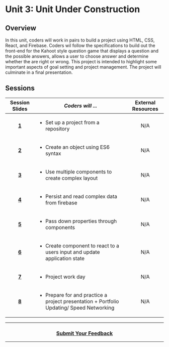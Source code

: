 # Unit 3: Unit Under Construction

## Overview
In this unit, coders will work in pairs to build a project using HTML, CSS, React, and Firebase. Coders wil follow the specifications to build out the front-end for the Kahoot style question game that displays a question and the possible answers, allows a user to choose answer and determine whether the are right or wrong. This project is intended to highlight some important aspects of goal setting and project management. The project will culminate in a final presentation.

## Sessions 
|Session Slides|*Coders will ...*|External Resources|
|:-------:|-------|:-------:|
|[**1**]()|<ul><li>Set up a project from a repository</li></ul>|N/A|
|[**2**]()|<ul><li>Create an object using ES6 syntax</li></ul> |N/A|
|[**3**]()|<ul><li>Use multiple components to create complex layout</li></ul>|N/A|
|[**4**]()|<ul><li>Persist and read complex data from firebase</li></ul>|N/A|
|[**5**]()| <ul><li>Pass down properties through components</li></ul>|N/A|
|[**6**]()|<ul><li>Create component to react to a users input and update application state </li></ul>|N/A|
|[**7**]()| <ul><li>Project work day</li></ul>|N/A|
|[**8**]()| <ul><li>Prepare for and practice a project presentation + Portfolio Updating/ Speed Networking</li></ul>|N/A|

----
<h3 align="center"><a href="https://docs.google.com/forms/d/e/1FAIpQLSfiZv1Y0U4Fr5k2iFVWRIVg2x7Su-r1hLoH0qb5RCMlNsxUjQ/viewform">Submit Your Feedback</a>  </h3>

----

